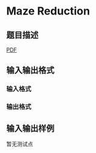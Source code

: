 # Maze Reduction

## 题目描述

[problemUrl]: https://uva.onlinejudge.org/index.php?option=com_onlinejudge&Itemid=8&category=859&page=show_problem&problem=4638

[PDF](https://uva.onlinejudge.org/external/17/p1701.pdf)

## 输入输出格式

### 输入格式

### 输出格式

## 输入输出样例

暂无测试点

